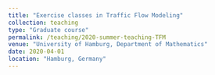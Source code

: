 ```yaml
---
title: "Exercise classes in Traffic Flow Modeling"
collection: teaching
type: "Graduate course"
permalink: /teaching/2020-summer-teaching-TFM
venue: "University of Hamburg, Department of Mathematics"
date: 2020-04-01 
location: "Hamburg, Germany"
---
```

